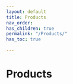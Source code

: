 ```yaml
---
layout: default
title: Products
nav_order: 
has_children: true
permalink: "/Products/"
has_toc: true

---
```

# Products